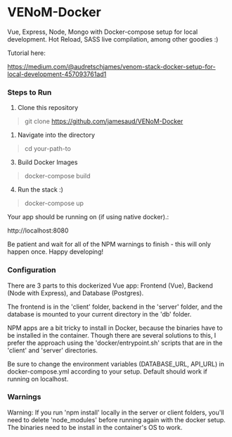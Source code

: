 # VENoM-Docker
Vue, Express, Node, Mongo with Docker-compose setup for local development. Hot Reload, SASS live compilation, among other goodies :)  

Tutorial here:

https://medium.com/@audretschjames/venom-stack-docker-setup-for-local-development-457093761ad1

### Steps to Run

1. Clone this repository

> git clone https://github.com/jamesaud/VENoM-Docker

1. Navigate into the directory

> cd your-path-to

3. Build Docker Images

> docker-compose build

4. Run the stack :)

> docker-compose up

Your app should be running on (if using native docker).: 

http://localhost:8080

Be patient and wait for all of the NPM warnings to finish - this will only happen once. Happy developing! 


### Configuration

There are 3 parts to this dockerized Vue app: Frontend (Vue), Backend (Node with Express), and Database (Postgres).

The frontend is in the 'client' folder, backend in the 'server' folder, and the database is mounted to your current directory in the 'db' folder. 

NPM apps are a bit tricky to install in Docker, because the binaries have to be installed in the container. Though there are several solutions to this, I prefer the approach using the 'docker/entrypoint.sh' scripts that are in the 'client' and 'server' directories.


Be sure to change the environment variables (DATABASE_URL, API_URL) in docker-compose.yml according to your setup. Default should work if running on localhost.


### Warnings

Warning: If you run 'npm install' locally in the server or client folders, you'll need to delete 'node_modules' before running again with the docker setup. The binaries need to be install in the container's OS to work.


